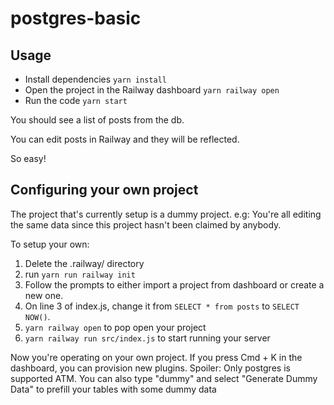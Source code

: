 # postgres-basic

## Usage

- Install dependencies `yarn install`
- Open the project in the Railway dashboard `yarn railway open`
- Run the code `yarn start`

You should see a list of posts from the db.

You can edit posts in Railway and they will be reflected.

So easy!

## Configuring your own project

The project that's currently setup is a dummy project. e.g: You're all editing the same data since this project hasn't been claimed by anybody.

To setup your own:

1. Delete the .railway/ directory
2. run `yarn run railway init`
3. Follow the prompts to either import a project from dashboard or create a new one.
4. On line 3 of index.js, change it from `SELECT * from posts` to `SELECT NOW()`.
5. `yarn railway open` to pop open your project
6. `yarn railway run src/index.js` to start running your server

Now you're operating on your own project. If you press Cmd + K in the dashboard, you can provision new plugins. Spoiler: Only postgres is supported ATM.
You can also type "dummy" and select "Generate Dummy Data" to prefill your tables with some dummy data
